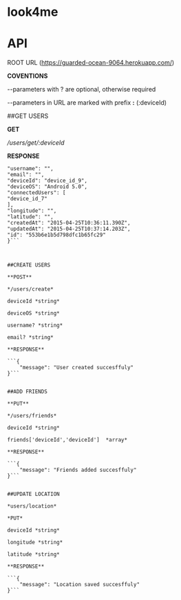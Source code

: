 # look4me
# API 
ROOT URL
(https://guarded-ocean-9064.herokuapp.com/)

**COVENTIONS**

--parameters with ? are optional, otherwise required

--parameters in URL are marked with prefix **:** (:deviceId)

##GET USERS

**GET**

*/users/get/:deviceId*

**RESPONSE**

```{
"username": "",
"email": "",
"deviceId": "device_id_9",
"deviceOS": "Android 5.0",
"connectedUsers": [
"device_id_7"
],
"longitude": "",
"latitude": "",
"createdAt": "2015-04-25T10:36:11.390Z",
"updatedAt": "2015-04-25T10:37:14.203Z",
"id": "553b6e1b5d798dfc1b65fc29"
}```



##CREATE USERS

**POST**

*/users/create*

deviceId *string*

deviceOS *string*

username? *string*

email? *string*

**RESPONSE**

```{
    "message": "User created succesffuly"
}```


##ADD FRIENDS

**PUT**

*/users/friends*

deviceId *string*

friends['deviceId','deviceId']  *array*

**RESPONSE**

```{
    "message": "Friends added succesffuly"
}```


##UPDATE LOCATION

*users/location*

*PUT*

deviceId *string*

longitude *string*

latitude *string*

**RESPONSE**

```{
    "message": "Location saved succesffuly"
}```



